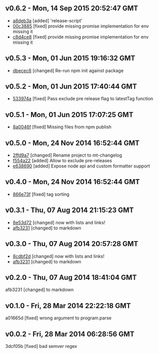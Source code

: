 v0.6.2 - Mon, 14 Sep 2015 20:52:47 GMT
--------------------------------------

- [a8deb3a](../../commit/a8deb3a) [added] 'release-script'
- [00c3885](../../commit/00c3885) [fixed] provide missing promise implementation for env missing it
- [c8d4ce8](../../commit/c8d4ce8) [fixed] provide missing promise implementation for env missing it


v0.5.3 - Mon, 01 Jun 2015 19:16:32 GMT
----------------------------------------------------

- [dbecec8](../../commit/dbecec8) [changed] Re-run npm init against package



v0.5.2 - Mon, 01 Jun 2015 17:40:44 GMT
--------------------------------------

- [533974a](../../commit/533974a) [fixed] Pass exclude pre release flag to latestTag function



v0.5.1 - Mon, 01 Jun 2015 17:07:25 GMT
--------------------------------------

- [8a0046f](../../commit/8a0046f) [fixed] Missing files from npm publish



v0.5.0 - Mon, 24 Nov 2014 16:52:44 GMT
--------------------------------------

- [2ffd9a7](../../commits/2ffd9a7) [changed] Rename project to mt-changelog
- [f554a22](../../commits/f554a22) [added] Allow to exclude pre-releases
- [e638690](../../commits/e638690) [added] Expose node api and custom formatter support

v0.4.0 - Mon, 24 Nov 2014 16:52:44 GMT
--------------------------------------

- [866e73f](../../commits/866e73f) [fixed] tag sorting


v0.3.1 - Thu, 07 Aug 2014 21:15:23 GMT
--------------------------------------

- [8e53d72](../../commits/8e53d72) [changed] now with lists and links!
- [afb3231](../../commits/afb3231) [changed] to markdown


v0.3.0 - Thu, 07 Aug 2014 20:57:28 GMT
--------------------------------------

- [8cdbf2d](../../commits/8cdbf2d) [changed] now with lists and links!
- [afb3231](../../commits/afb3231) [changed] to markdown


v0.2.0 - Thu, 07 Aug 2014 18:41:04 GMT
--------------------------------------

afb3231 [changed] to markdown


v0.1.0 - Fri, 28 Mar 2014 22:22:18 GMT
--------------------------------------

a01665d [fixed] wrong argument to program.parse


v0.0.2 - Fri, 28 Mar 2014 06:28:56 GMT
--------------------------------------

3dcf05b [fixed] bad semver regex

